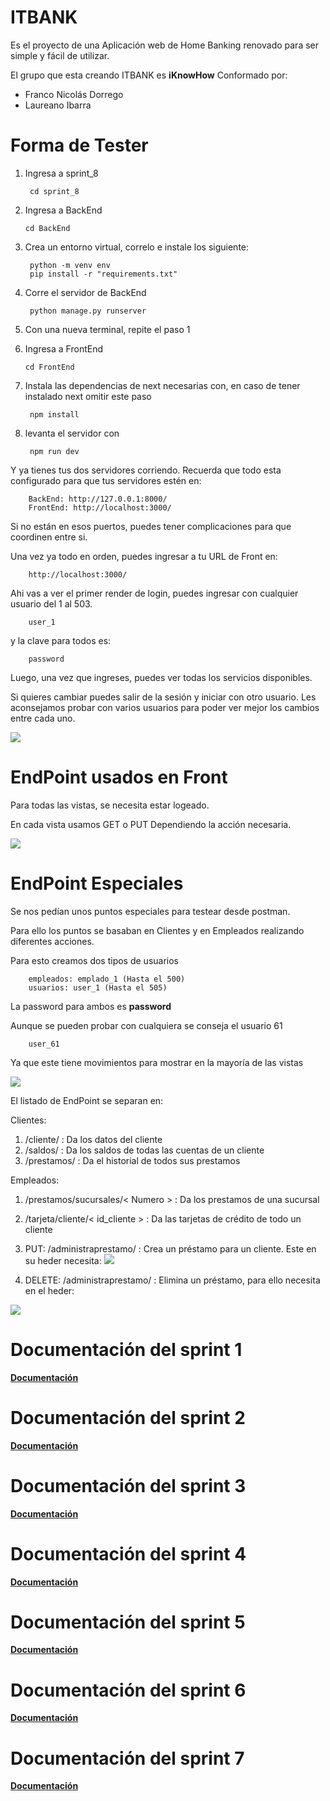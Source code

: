 ﻿# ITBANK
Es el proyecto de una Aplicación web de Home Banking renovado para ser simple y fácil de utilizar.

El grupo que esta creando ITBANK es **iKnowHow** Conformado por: 
  - Franco Nicolás Dorrego
  - Laureano Ibarra

# Forma de Tester
1. Ingresa a sprint_8
			
		cd sprint_8
		
2.	Ingresa a BackEnd 
		
		cd BackEnd
			
3. Crea un entorno virtual, correlo e instale los siguiente:
		
		python -m venv env
		pip install -r "requirements.txt"

4. Corre el servidor de BackEnd
		
		python manage.py runserver

5. Con una nueva terminal, repite el paso 1
6.  Ingresa a FrontEnd
		
		cd FrontEnd

7. Instala las dependencias de next necesarias con, en caso de tener instalado next omitir este paso
		
		npm install    

8. levanta el servidor con
		
		npm run dev  

Y ya tienes tus dos servidores corriendo. Recuerda que todo esta configurado para que tus servidores estén en: 
	 
		BackEnd: http://127.0.0.1:8000/
		FrontEnd: http://localhost:3000/

Si no están en esos puertos, puedes tener complicaciones para que coordinen entre si.

Una vez ya todo en orden, puedes ingresar a tu URL de Front en:
		
		http://localhost:3000/

Ahi vas a ver el primer render de login, puedes ingresar con cualquier usuario del 1 al 503.

		user_1

y la clave para todos es:

		password

Luego, una vez que ingreses, puedes ver todas los servicios disponibles.

Si quieres cambiar puedes salir de la sesión y iniciar con otro usuario. Les aconsejamos probar con varios usuarios para poder ver mejor los cambios entre cada uno.

**![](./sprint_8/docs/cierre.png)**

## <h1>EndPoint usados en Front</h1>

Para todas las vistas, se necesita estar logeado. 

En cada vista usamos GET o PUT Dependiendo la acción necesaria. 

**![](./sprint_8/docs/inicio.png)**

## <h1>EndPoint Especiales</h1>

Se nos pedían unos puntos especiales para testear desde postman.

Para ello los puntos se basaban en Clientes y en Empleados realizando diferentes acciones.

Para esto creamos dos tipos de usuarios

		empleados: emplado_1 (Hasta el 500)
		usuarios: user_1 (Hasta el 505)

La password para ambos es **password**

Aunque se pueden probar con cualquiera se conseja el usuario 61
		
		user_61

Ya que este tiene movimientos para mostrar en la mayoría de las vistas



**![](./sprint_8/docs/postman.png)**

El listado de EndPoint se separan en:

Clientes: 

1. /cliente/ : Da los datos del cliente
2. /saldos/ :  Da los saldos de todas las cuentas de un cliente
3. /prestamos/ : Da el historial de todos sus prestamos

Empleados:

1. /prestamos/sucursales/< Numero > : Da los prestamos de una sucursal
2. /tarjeta/cliente/< id_cliente > :  Da las tarjetas de crédito de todo un cliente
3. PUT: /administraprestamo/ : Crea un préstamo para un cliente. Este en su heder necesita: 
**![](./sprint_8/docs/administraprestamo.png)**

4. DELETE: /administraprestamo/ : Elimina un préstamo, para ello necesita en el heder: 

**![](./sprint_8/docs/delete.png)**


## <h1>Documentación del sprint 1</h1>

**[Documentación](./sprint_1/README.md)**

## <h1>Documentación del sprint 2</h1>

**[Documentación](./sprint_2/README_Sprint_2.md)**


## <h1>Documentación del sprint 3</h1>

**[Documentación](./sprint_3/README_Sprint_3.md)**

## <h1>Documentación del sprint 4</h1>

**[Documentación](./sprint_4/README.md)**

## <h1>Documentación del sprint 5</h1>

**[Documentación](./sprint_5/README.md)**

## <h1>Documentación del sprint 6</h1>

**[Documentación](./sprint_6/README.md)**

## <h1>Documentación del sprint 7</h1>

**[Documentación](./sprint_7/README.md)**

